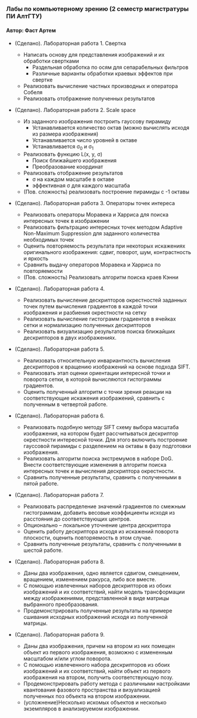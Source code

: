 ### Лабы по компьютерному зрению (2 семестр магистратуры ПИ АлтГТУ)
#### Автор: Фаст Артем

* (Сделано). Лабораторная работа 1. Свертка
    * Написать основу для представления изображений и их обработки свертками
      * Раздельная обработка по осям для сепарабельных фильтров
      * Различные варианты обработки краевых эффектов при свертке
    * Реализовать вычисление частных производных и оператора Собеля
    * Реализовать отображение полученных результатов
    
* (Сделано). Лабораторная работа 2. Scale space
  * Из заданного изображения построить гауссову пирамиду
    * Устанавливается количество октав (можно вычислять исходя из размера изображения)
    * Устанавливается число уровней в октаве 
    * Устанавливается σ<sub>0</sub> и σ<sub>1</sub>
  * Реализовать функцию L(x, y, σ)
    * Поиск ближайшего изображения 
    * Преобразование координат
  * Реализовать отображение результатов 
    * σ на каждом масштабе в октаве 
    * эффективная σ для каждого масштаба 
  * (Пов. сложность) реализовать построение пирамиды с -1 октавы

* (Сделано). Лабораторная работа 3. Операторы точек интереса
  * Реализовать операторы Моравека и Харриса для поиска интересных точек в изображении
  * Реализовать фильтрацию интересных точек методом Adaptive Non-Maximum Suppression для заданного количества необходимых точек
  * Оценить повторяемость результата при некоторых искажениях оригинального изображения: сдвиг, поворот, шум, контрастность и яркость
  * Сравнить выдачу операторов Моравека и Харриса по повторяемости
  * (Пов. сложность) Реализовать алгоритм поиска краев Кэнни
    
* (Сделано). Лабораторная работа 4.
  * Реализовать вычисление дескрипторов окрестностей заданных точек путем вычисления градиентов в каждой точки изображения и разбиения окрестности на сетку
  * Реализовать вычисление гистограмм градиентов в ячейках сетки и нормализацию полученных дескрипторов
  * Реализовать визуализацию результатов поиска ближайших дескрипторов в двух изображениях.
    
* (Сделано). Лабораторная работа 5.
  * Реализовать относительную инвариантность вычисления дескрипторов к вращению изображений на основе подхода SIFT.
  * Реализовать этап оценки ориентации интересной точки и поворота сетки, в которой вычисляются гистограммы градиентов.
  * Оценить полученный алгоритм с точки зрения реакции на соответствующие искажения изображений, сравнить с полученным в четвертой работе.
    
* (Сделано). Лабораторная работа 6.
  * Реализовать подобную методу SIFT схему выбора масштаба изображения, на котором будет рассчитываться дескриптор окрестности интересной точки. Для этого включить построение гауссовой пирамиды с разделением на октавы в фазу подготовки изображения.
  * Реализовать алгоритм поиска экстремумов в наборе DoG. Внести соответствующие изменения в алгоритм поиска интересных точек и вычисления дескриптора окрестности.
  * Сравнить полученные результаты, сравнить с полученными в пятой работе.
    
* (Сделано). Лабораторная работа 7.
  * Реализовать распределение значений градиентов по смежным гистограммам, добавить весовые коэффициенты исходя из расстояния до соответствующих центров.
  * Опционально – локальное уточнение центра дескриптора
  * Оценить работу дескриптора исходя из искажений поворота плоскости, оценить повторяемость в этом случае.
  * Сравнить полученные результаты, сравнить с полученными в шестой работе.
    
* (Сделано). Лабораторная работа 8.
  * Даны два изображения, одно является сдвигом, смещением, вращением, изменением ракурса, либо все вместе.
  * С помощью извлеченных наборов дескрипторов из обоих изображений и их соответствий, найти модель трансформации между изображениями, представленной в виде матрицы выбранного преобразования.
  * Продемонстрировать полученные результаты на примере сшивания исходных изображений исходя из полученной матрицы.
    
* (Сделано). Лабораторная работа 9.
  * Даны два изображения, причем на втором из них помещен объект из первого изображения, возможно с измененным масштабом и/или углом поворота.
  * С помощью извлеченного набора дескрипторов из обоих изображений и их соответствий, найти объект из первого изображения на втором, получить соответствующую позу.
  * Продемонстрировать работу метода с различными настройками квантования фазового пространства и визуализацией полученных поз объекта на втором изображении.
  * (усложнение)Несколько искомых объектов и несколько экземпляров в анализируемом изображении.
